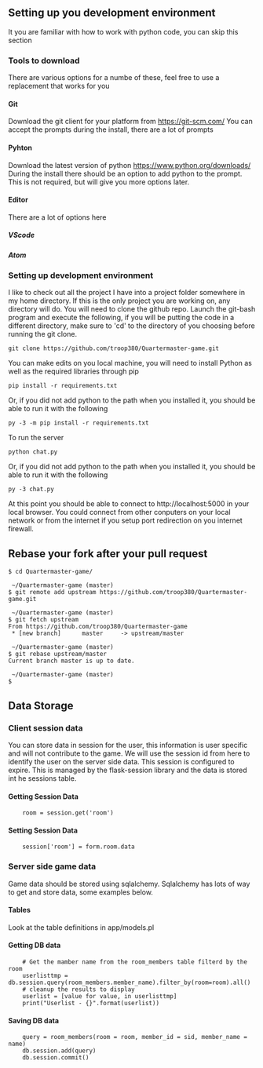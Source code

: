## Setting up you development environment
It you are familiar with how to work with python code, you can skip this section

### Tools to download
There are various options for a numbe of these, feel free to use a replacement that works for you
#### Git
Download the git client for your platform from https://git-scm.com/
You can accept the prompts during the install, there are a lot of prompts
#### Pyhton
Download the latest version of python https://www.python.org/downloads/
During the install there should be an option to add python to the prompt. This is not required, but will give you more options later.
#### Editor
There are a lot of options here
##### VScode
##### Atom

### Setting up development environment
I like to check out all the project I have into a project folder somewhere in my home directory. If this is the only project you are working on, any directory will do. You will need to clone the github repo. Launch the git-bash program and execute the following, if you will be putting the code in a different directory, make sure to 'cd' to the directory of you choosing before running the git clone.
```
git clone https://github.com/troop380/Quartermaster-game.git
```

You can make edits on you local machine, you will need to install Python as well as the required libraries through pip
```
pip install -r requirements.txt
```
Or, if you did not add python to the path when you installed it, you should be able to run it with the following
```
py -3 -m pip install -r requirements.txt
```

To run the server
```
python chat.py
```
Or, if you did not add python to the path when you installed it, you should be able to run it with the following
```
py -3 chat.py
```

At this point you should be able to connect to http://localhost:5000 in your local browser. You could connect from other conputers on your local network or from the internet if you setup port redirection on you internet firewall.

## Rebase your fork after your pull request
```
$ cd Quartermaster-game/

 ~/Quartermaster-game (master)
$ git remote add upstream https://github.com/troop380/Quartermaster-game.git

 ~/Quartermaster-game (master)
$ git fetch upstream
From https://github.com/troop380/Quartermaster-game
 * [new branch]      master     -> upstream/master

 ~/Quartermaster-game (master)
$ git rebase upstream/master
Current branch master is up to date.

 ~/Quartermaster-game (master)
$
```

## Data Storage
### Client session data
You can store data in session for the user, this information is user specific and will not contribute to the game. We will use the session id from here to identify the user on the server side data. This session is configured to expire. This is managed by the flask-session library and the data is stored int he sessions table.
#### Getting Session Data
```
    room = session.get('room')
```
#### Setting Session Data
```
    session['room'] = form.room.data
```

### Server side game data
Game data should be stored using sqlalchemy. Sqlalchemy has lots of way to get and store data, some examples below.
#### Tables
Look at the table definitions in app/models.pl

#### Getting DB data
```
    # Get the mamber name from the room_members table filterd by the room
    userlisttmp = db.session.query(room_members.member_name).filter_by(room=room).all()
    # cleanup the results to display
    userlist = [value for value, in userlisttmp]
    print("Userlist - {}".format(userlist))
```
#### Saving DB data
```
    query = room_members(room = room, member_id = sid, member_name = name)
    db.session.add(query)
    db.session.commit()
```

